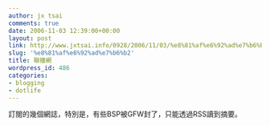 ```yaml
---
author: jx tsai
comments: true
date: 2006-11-03 12:39:00+00:00
layout: post
link: http://www.jxtsai.info/0928/2006/11/03/%e8%81%af%e6%92%ad%e7%b6%b2/
slug: '%e8%81%af%e6%92%ad%e7%b6%b2'
title: 聯播網
wordpress_id: 486
categories:
- blogging
- dotlife
---
```


訂閱的幾個網誌，特別是，有些BSP被GFW封了，只能透過RSS讀到摘要。
